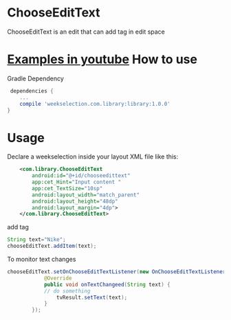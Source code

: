 # ChooseEditText
ChooseEditText is an edit that can add tag in edit space

[Examples in youtube](https://youtu.be/pL4dWoM6h_Q)
How to use
=====
Gradle Dependency
```gradle
 dependencies {
    ...
    compile 'weekselection.com.library:library:1.0.0'
}
```

Usage
=====
Declare a weekselection inside your layout XML file like this:
```xml
    <com.library.ChooseEditText
        android:id="@+id/chooseedittext"
        app:cet_Hint="Input content "
        app:cet_TextSize="10sp"
        android:layout_width="match_parent"
        android:layout_height="48dp"
        android:layout_margin="4dp">
    </com.library.ChooseEditText>
```
add tag
```java
String text="Nike";
chooseEditText.addItem(text);
```
To monitor text changes
```java
chooseEditText.setOnChooseEditTextListener(new OnChooseEditTextListener() {
			@Override
			public void onTextChangeed(String text) {
			// do something
				tvResult.setText(text);
			}
		});
```
